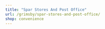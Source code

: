 ```yaml
---
title: "Spar Stores And Post Office"
url: /grimsby/spar-stores-and-post-office/
shop: convenience
---
```

